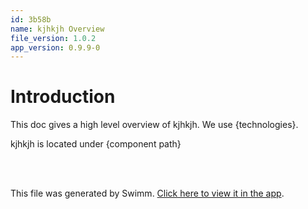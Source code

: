 ```yaml
---
id: 3b58b
name: kjhkjh Overview
file_version: 1.0.2
app_version: 0.9.9-0
---
```


# Introduction

This doc gives a high level overview of kjhkjh. We use {technologies}.

kjhkjh is located under {component path}

<br/>



<br/>

This file was generated by Swimm. [Click here to view it in the app](http://localhost:5000/repos/Z2l0aHViJTNBJTNBcHJvcGVydHktbGlzdGluZy1zYW5kYm94JTNBJTNBc3dpbW1pbw==/docs/3b58b).